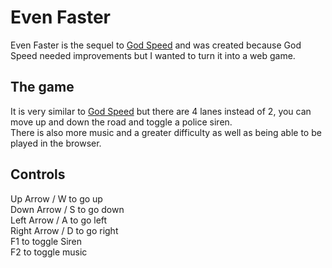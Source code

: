 # Even Faster
Even Faster is the sequel to [God Speed](https://github.com/noxJ/God-Speed) and was created because God Speed needed improvements but I wanted to turn it into a web game.

## The game
It is very similar to [God Speed](https://github.com/noxJ/God-Speed) but there are 4 lanes instead of 2, you can move up and down the road and toggle a police siren. \
There is also more music and a greater difficulty as well as being able to be played in the browser.

## Controls
Up Arrow / W to go up \
Down Arrow / S to go down \
Left Arrow / A to go left \
Right Arrow / D to go right \
F1 to toggle Siren \
F2 to toggle music
